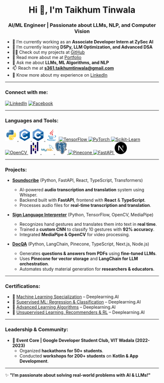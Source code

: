 <h1 align="center">Hi 👋, I'm Taikhum Tinwala</h1>
<h3 align="center">AI/ML Engineer | Passionate about LLMs, NLP, and Computer Vision</h3>

- 🔭 I’m currently working as an **Associate Developer Intern at ZySec AI**
- 🌱 I’m currently learning **DSPy, LLM Optimization, and Advanced DSA**
- 👨‍💻 Check out my projects at [GitHub](https://github.com/ToxicShot09)
- 📝 Read more about me at [Portfolio](https://taikhum-tinwala.vercel.app/)
- 💬 Ask me about **LLMs, ML Algorithms, and NLP**
- 📫 Reach me at **s361.taikhumtinwala@gmail.com**
- 📄 Know more about my experience on [LinkedIn](https://www.linkedin.com/in/taikhum-tinwala)

---

<h3 align="left">Connect with me:</h3>
<p align="left">
<a href="https://www.linkedin.com/in/taikhum-tinwala" target="blank"><img align="center" src="https://raw.githubusercontent.com/rahuldkjain/github-profile-readme-generator/master/src/images/icons/Social/linked-in-alt.svg" alt="LinkedIn" height="30" width="40" /></a>
<a href="https://www.facebook.com/taikhumt" target="blank"><img align="center" src="https://raw.githubusercontent.com/rahuldkjain/github-profile-readme-generator/master/src/images/icons/Social/facebook.svg" alt="Facebook" height="30" width="40" /></a>
</p>

---

<h3 align="left">Languages and Tools:</h3>
<p align="left">
<a href="https://www.python.org/" target="_blank" rel="noreferrer"> <img src="https://raw.githubusercontent.com/devicons/devicon/master/icons/python/python-original.svg" alt="Python" width="40" height="40"/> </a>
<a href="https://www.cprogramming.com/" target="_blank" rel="noreferrer"> <img src="https://raw.githubusercontent.com/devicons/devicon/master/icons/c/c-original.svg" alt="C" width="40" height="40"/> </a>
<a href="https://www.w3schools.com/cpp/" target="_blank" rel="noreferrer"> <img src="https://raw.githubusercontent.com/devicons/devicon/master/icons/cplusplus/cplusplus-original.svg" alt="C++" width="40" height="40"/> </a>
<a href="https://www.java.com/" target="_blank" rel="noreferrer"> <img src="https://raw.githubusercontent.com/devicons/devicon/master/icons/java/java-original.svg" alt="Java" width="40" height="40"/> </a>
<a href="https://www.tensorflow.org/" target="_blank" rel="noreferrer"> <img src="https://www.vectorlogo.zone/logos/tensorflow/tensorflow-icon.svg" alt="TensorFlow" width="40" height="40"/> </a>
<a href="https://pytorch.org/" target="_blank" rel="noreferrer"> <img src="https://www.vectorlogo.zone/logos/pytorch/pytorch-icon.svg" alt="PyTorch" width="40" height="40"/> </a>
<a href="https://scikit-learn.org/" target="_blank" rel="noreferrer"> <img src="https://upload.wikimedia.org/wikipedia/commons/0/05/Scikit_learn_logo_small.svg" alt="Scikit-Learn" width="40" height="40"/> </a>
<a href="https://opencv.org/" target="_blank" rel="noreferrer"> <img src="https://www.vectorlogo.zone/logos/opencv/opencv-icon.svg" alt="OpenCV" width="40" height="40"/> </a>
<a href="https://pandas.pydata.org/" target="_blank" rel="noreferrer"> <img src="https://raw.githubusercontent.com/devicons/devicon/2ae2a900d2f041da66e950e4d48052658d850630/icons/pandas/pandas-original.svg" alt="Pandas" width="40" height="40"/> </a>
<a href="https://www.mysql.com/" target="_blank" rel="noreferrer"> <img src="https://raw.githubusercontent.com/devicons/devicon/master/icons/mysql/mysql-original-wordmark.svg" alt="MySQL" width="40" height="40"/> </a>
<a href="https://www.postgresql.org/" target="_blank" rel="noreferrer"> <img src="https://raw.githubusercontent.com/devicons/devicon/master/icons/postgresql/postgresql-original.svg" alt="PostgreSQL" width="40" height="40"/> </a>
<a href="https://pinecone.io/" target="_blank" rel="noreferrer"> <img src="https://avatars.githubusercontent.com/u/58465243?s=200&v=4" alt="Pinecone" width="40" height="40"/> </a>
<a href="https://fastapi.tiangolo.com/" target="_blank" rel="noreferrer"> <img src="https://fastapi.tiangolo.com/img/logo-margin/logo-teal.png" alt="FastAPI" width="40" height="40"/> </a>
<a href="https://nextjs.org/" target="_blank" rel="noreferrer"> <img src="https://raw.githubusercontent.com/devicons/devicon/master/icons/nextjs/nextjs-original.svg" alt="Next.js" width="40" height="40"/> </a>
</p>

---

<h3 align="left">Projects:</h3>

- **[Soundscribe](https://github.com/ToxicShot09/Soundscribe)** (Python, FastAPI, React, TypeScript, Transformers)  
  - AI-powered **audio transcription and translation** system using Whisper.  
  - Backend built with **FastAPI**, frontend with **React** & **TypeScript**.  
  - Processes audio files for **real-time transcription and translation**.  

- **[Sign Language Interpreter](https://github.com/ToxicShot09/Sign-Language-Interpreter)** (Python, TensorFlow, OpenCV, MediaPipe)  
  - Recognizes hand gestures and translates them into text in **real time**.  
  - Trained a **custom CNN** to classify 10 gestures with **92% accuracy**.  
  - Integrated **MediaPipe & OpenCV** for video processing.  

- **[DocQA](https://github.com/SoyaChunkz/DocQA)** (Python, LangChain, Pinecone, TypeScript, Next.js, Node.js)  
  - Generates **questions & answers from PDFs** using **fine-tuned LLMs**.  
  - Uses **Pinecone for vector storage** and **LangChain for LLM orchestration**.  
  - Automates study material generation for **researchers & educators**.  

---

<h3 align="left">Certifications:</h3>

- 🏅 [Machine Learning Specialization](https://www.coursera.org/account/accomplishments/specialization/5ZBRBU5FH2PY) – Deeplearning.AI  
- 🏅 [Supervised ML: Regression & Classification](https://www.coursera.org/account/accomplishments/certificate/UUL3FJRN5E92) – Deeplearning.AI  
- 🏅 [Advanced Learning Algorithms](https://coursera.org/share/8254994f136249b193779e785a5cfe7b) – Deeplearning.AI  
- 🏅 [Unsupervised Learning, Recommenders & RL](https://coursera.org/share/936f2af2a01b7b7b8bbdf0c8cb8529c9) – Deeplearning.AI  

---

<h3 align="left">Leadership & Community:</h3>

- 🎯 **Event Core | Google Developer Student Club, VIT Wadala (2022-2023)**  
  - Organized **hackathons for 50+ students**.  
  - Conducted **workshops for 200+ students** on **Kotlin & App Development**.  

---

✨ **"I’m passionate about solving real-world problems with AI & LLMs!"**  

